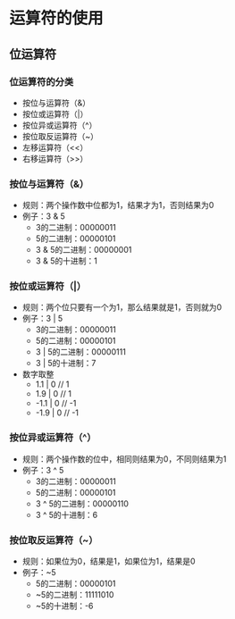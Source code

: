 # 运算符的使用
## 位运算符
### 位运算符的分类
- 按位与运算符（&）
- 按位或运算符（|）
- 按位异或运算符（^）
- 按位取反运算符（~）
- 左移运算符（<<）
- 右移运算符（>>）
### 按位与运算符（&）
- 规则：两个操作数中位都为1，结果才为1，否则结果为0
- 例子：3 & 5
  - 3的二进制：00000011
  - 5的二进制：00000101
  - 3 & 5的二进制：00000001
  - 3 & 5的十进制：1
### 按位或运算符（|）
- 规则：两个位只要有一个为1，那么结果就是1，否则就为0
- 例子：3 | 5
  - 3的二进制：00000011
  - 5的二进制：00000101
  - 3 | 5的二进制：00000111
  - 3 | 5的十进制：7
- 数字取整
  - 1.1 | 0 // 1
  - 1.9 | 0 // 1
  - -1.1 | 0 // -1
  - -1.9 | 0 // -1
### 按位异或运算符（^）
- 规则：两个操作数的位中，相同则结果为0，不同则结果为1
- 例子：3 ^ 5
  - 3的二进制：00000011
  - 5的二进制：00000101
  - 3 ^ 5的二进制：00000110
  - 3 ^ 5的十进制：6
### 按位取反运算符（~）
- 规则：如果位为0，结果是1，如果位为1，结果是0
- 例子：~5
  - 5的二进制：00000101
  - ~5的二进制：11111010
  - ~5的十进制：-6
